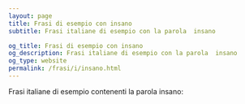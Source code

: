 ```yaml
---
layout: page
title: Frasi di esempio con insano 
subtitle: Frasi italiane di esempio con la parola  insano

og_title: Frasi di esempio con insano 
og_description: Frasi italiane di esempio con la parola  insano
og_type: website
permalink: /frasi/i/insano.html
---
```


Frasi italiane di esempio contenenti la parola insano:


